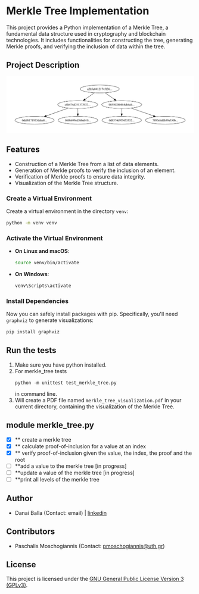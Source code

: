 # Merkle Tree Implementation

This project provides a Python implementation of a Merkle Tree, a fundamental data structure used in cryptography and blockchain technologies. It includes functionalities for constructing the tree, generating Merkle proofs, and verifying the inclusion of data within the tree.

## Project Description

![Alt Text](test.png)

## Features

- Construction of a Merkle Tree from a list of data elements.
- Generation of Merkle proofs to verify the inclusion of an element.
- Verification of Merkle proofs to ensure data integrity.
- Visualization of the Merkle Tree structure.

### Create a Virtual Environment
Create a virtual environment in the directory `venv`:
```bash
python -m venv venv
```

### Activate the Virtual Environment

- **On Linux and macOS**:
    ```bash
    source venv/bin/activate
    ```
- **On Windows**:
    ```cmd
    venv\Scripts\activate
    ```

### Install Dependencies
Now you can safely install packages with pip. Specifically, you'll need `graphviz` to generate visualizations:
```bash
pip install graphviz
```

## Run the tests
1. Make sure you have python installed.
2. For merkle_tree tests
    ```
    python -m unittest test_merkle_tree.py
    ```
    in command line.
3. Will create a PDF file named `merkle_tree_visualization.pdf` in your current directory, containing the visualization of the Merkle Tree.


## module merkle_tree.py
- [x] ** create a merkle tree
- [x] ** calculate proof-of-inclusion for a value at an index
- [x] ** verify proof-of-inclusion given the value, the index, the proof and the root
- [ ] **add a value to the merkle tree [in progress]
- [ ] **update a value of the merkle tree [in progress]
- [ ] **print all levels of the merkle tree

## Author

- Danai Balla (Contact: email) | [linkedin](https://www.linkedin.com/in/danai-balla-81b649170/)


## Contributors

- Paschalis Moschogiannis (Contact: [pmoschogiannis@uth.gr](mailto:pmoschogiannis@uth.gr))

## License

This project is licensed under the [GNU General Public License Version 3 (GPLv3)](LICENSE).
